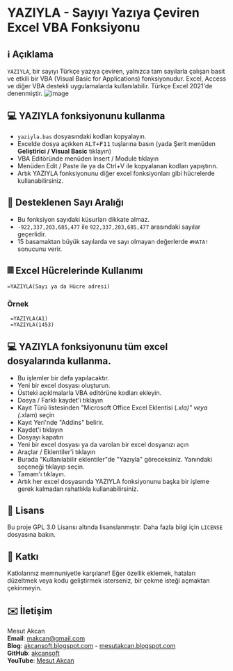 # YAZIYLA - Sayıyı Yazıya Çeviren Excel VBA Fonksiyonu  

## ℹ️ Açıklama

`YAZIYLA`, bir sayıyı Türkçe yazıya çeviren, yalnızca tam sayılarla çalışan basit ve etkili bir VBA (Visual Basic for Applications) fonksiyonudur. Excel, Access ve diğer VBA destekli uygulamalarda kullanılabilir. Türkçe Excel 2021'de denenmiştir.
![image](https://github.com/user-attachments/assets/21cadf87-fd54-4488-a085-35317247efcc)


## 💻 YAZIYLA fonksiyonunu kullanma
- `yaziyla.bas` dosyasındaki kodları kopyalayın.
-  Excelde dosya açıkken <kbd>ALT+F11</kbd> tuşlarına basın (yada Şerit menüden **Geliştirici / Visual Basic** tıklayın)
- VBA Editöründe menüden Insert / Module tıklayın
- Menüden Edit / Paste ile ya da Ctrl+V ile kopyalanan kodları yapıştırın.
- Artık YAZIYLA fonksiyonunu diğer excel fonksiyonları gibi hücrelerde kullanabilirsiniz.

## 🔢 Desteklenen Sayı Aralığı

- Bu fonksiyon sayıdaki küsurları dikkate almaz.
- `-922,337,203,685,477` ile `922,337,203,685,477` arasındaki sayılar geçerlidir.
- 15 basamaktan büyük sayılarda ve sayı olmayan değerlerde `#HATA!` sonucunu verir.
  
## 𝄜 Excel Hücrelerinde Kullanımı
 `=YAZIYLA(Sayı ya da Hücre adresi)`
 
### Örnek
```excel
 =YAZIYLA(A1)
 =YAZIYLA(1453)
```

## 💻 YAZIYLA fonksiyonunu tüm excel dosyalarında kullanma.
- Bu işlemler bir defa yapılacaktır.
- Yeni bir excel dosyası oluşturun.
- Üstteki açıklmalarla VBA editörüne kodları ekleyin.
- Dosya / Farklı kaydet'i tıklayın
- Kayıt Türü listesinden "Microsoft Office Excel Eklentisi (*.xla)"  veya (*.xlam) seçin
- Kayıt Yeri'nde "Addins" belirir.
- Kaydet'i tıklayın
- Dosyayı kapatın
- Yeni bir excel dosyası ya da varolan bir excel dosyanızı açın
- Araçlar / Eklentiler'i tıklayın
- Burada "Kullanılabilir eklentiler"de "Yazıyla" göreceksiniz. Yanındaki seçeneği tıklayıp seçin.
- Tamam'ı tıklayın.
- Artık her excel dosyasında YAZIYLA fonksiyonunu başka bir işleme gerek kalmadan rahatlıkla kullanabilirsiniz.

## 🧾 Lisans

Bu proje GPL 3.0 Lisansı altında lisanslanmıştır. Daha fazla bilgi için `LICENSE` dosyasına bakın.

## 🤝 Katkı

Katkılarınız memnuniyetle karşılanır! Eğer özellik eklemek, hataları düzeltmek veya kodu geliştirmek isterseniz, bir çekme isteği açmaktan çekinmeyin.

## ✉️ İletişim

Mesut Akcan\
**Email**: <makcan@gmail.com>\
**Blog**: [akcansoft.blogspot.com](http://akcansoft.blogspot.com) - [mesutakcan.blogspot.com](http://mesutakcan.blogspot.com)\
**GitHub**: [akcansoft](http://github.com/akcansoft)\
**YouTube**: [Mesut Akcan](http://youtube.com/mesutakcan)
